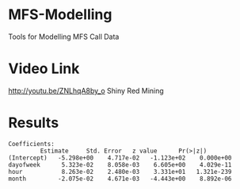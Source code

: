 MFS-Modelling
=============

Tools for Modelling MFS Call Data

Video Link
==========
http://youtu.be/ZNLhqA8by_o Shiny Red Mining

Results
===============
    Coefficients:
             Estimate     Std. Error   z value      Pr(>|z|)   
    (Intercept)   -5.298e+00    4.717e-02   -1.123e+02    0.000e+00
    dayofweek      5.323e-02    8.058e-03    6.605e+00    4.029e-11
    hour           8.263e-02    2.480e-03    3.331e+01   1.321e-239
    month         -2.075e-02    4.671e-03   -4.443e+00    8.892e-06

